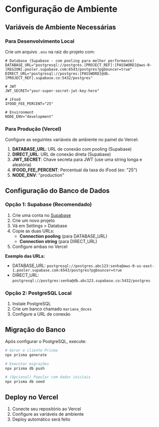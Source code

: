 # Configuração de Ambiente

## Variáveis de Ambiente Necessárias

### Para Desenvolvimento Local
Crie um arquivo `.env` na raiz do projeto com:

```env
# Database (Supabase - com pooling para melhor performance)
DATABASE_URL="postgresql://postgres.[PROJECT_REF]:[PASSWORD]@aws-0-[REGION].pooler.supabase.com:6543/postgres?pgbouncer=true"
DIRECT_URL="postgresql://postgres:[PASSWORD]@db.[PROJECT_REF].supabase.co:5432/postgres"

# JWT
JWT_SECRET="your-super-secret-jwt-key-here"

# iFood
IFOOD_FEE_PERCENT="25"

# Environment
NODE_ENV="development"
```

### Para Produção (Vercel)

Configure as seguintes variáveis de ambiente no painel do Vercel:

1. **DATABASE_URL**: URL de conexão com pooling (Supabase)
2. **DIRECT_URL**: URL de conexão direta (Supabase)
3. **JWT_SECRET**: Chave secreta para JWT (use uma string longa e aleatória)
4. **IFOOD_FEE_PERCENT**: Percentual da taxa do iFood (ex: "25")
5. **NODE_ENV**: "production"

## Configuração do Banco de Dados

### Opção 1: Supabase (Recomendado)
1. Crie uma conta no [Supabase](https://supabase.com)
2. Crie um novo projeto
3. Vá em Settings > Database
4. Copie as duas URLs:
   - **Connection pooling** (para DATABASE_URL)
   - **Connection string** (para DIRECT_URL)
5. Configure ambas no Vercel

**Exemplo das URLs:**
- DATABASE_URL: `postgresql://postgres.abc123:senha@aws-0-us-east-1.pooler.supabase.com:6543/postgres?pgbouncer=true`
- DIRECT_URL: `postgresql://postgres:senha@db.abc123.supabase.co:5432/postgres`

### Opção 2: PostgreSQL Local
1. Instale PostgreSQL
2. Crie um banco chamado `mariana_doces`
3. Configure a URL de conexão

## Migração do Banco

Após configurar o PostgreSQL, execute:

```bash
# Gerar o cliente Prisma
npx prisma generate

# Executar migrações
npx prisma db push

# (Opcional) Popular com dados iniciais
npx prisma db seed
```

## Deploy no Vercel

1. Conecte seu repositório ao Vercel
2. Configure as variáveis de ambiente
3. Deploy automático será feito

